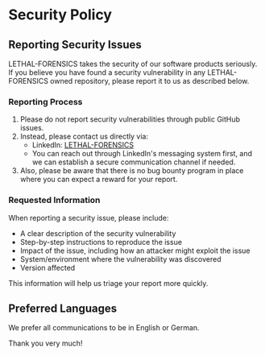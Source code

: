 # Security Policy

## Reporting Security Issues

LETHAL-FORENSICS takes the security of our software products seriously. If you believe you have found a security vulnerability in any LETHAL-FORENSICS owned repository, please report it to us as described below.

### Reporting Process

1. Please do not report security vulnerabilities through public GitHub issues.
2. Instead, please contact us directly via:
   - LinkedIn: [LETHAL-FORENSICS](https://linkedin.com/company/lethal-forensics)
   - You can reach out through LinkedIn's messaging system first, and we can establish a secure communication channel if needed.
3. Also, please be aware that there is no bug bounty program in place where you can expect a reward for your report.

### Requested Information

When reporting a security issue, please include:

- A clear description of the security vulnerability
- Step-by-step instructions to reproduce the issue
- Impact of the issue, including how an attacker might exploit the issue
- System/environment where the vulnerability was discovered
- Version affected

This information will help us triage your report more quickly.

## Preferred Languages
We prefer all communications to be in English or German.

Thank you very much!
